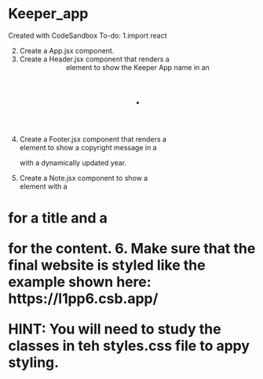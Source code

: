 # Keeper_app

Created with CodeSandbox
To-do:
1.import react

2. Create a App.jsx component.
3. Create a Header.jsx component that renders a <header> element
   to show the Keeper App name in an <h1>.
4. Create a Footer.jsx component that renders a <footer> element
   to show a copyright message in a <p> with a dynamically updated year.
5. Create a Note.jsx component to show a <div> element with a
<h1> for a title and a <p> for the content.
6. Make sure that the final website is styled like the example shown here:
   https://l1pp6.csb.app/

HINT: You will need to study the classes in teh styles.css file to appy styling.
